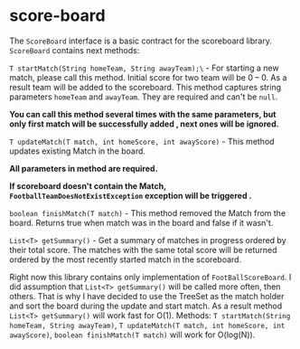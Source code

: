 # score-board

The `ScoreBoard` interface is a basic contract for the scoreboard library.
`ScoreBoard` contains next methods:

`T startMatch(String homeTeam, String awayTeam);\` - For starting a new match, please call this method. Initial score for two team will be  0 – 0. As a result team will be added to the scoreboard. This method captures string parameters  `homeTeam` and `awayTeam`. They are required and can't be `null`.

**You can call this method several times with the same parameters, but only first match will be successfully added , next ones will be ignored.**

`T updateMatch(T match, int homeScore, int awayScore)` - This method updates existing Match in the board.

**All parameters in method are required.** 

**If scoreboard doesn't contain the Match, `FootballTeamDoesNotExistException` exception will be triggered .**


`boolean finishMatch(T match)` - This method removed the Match from the board. Returns true when match was in the board and false if it wasn't.

`List<T> getSummary()` - Get a summary of matches in progress ordered by their total score. The matches with the  same total score will be returned ordered by the most recently started match in the scoreboard.


Right now this library contains only implementation of `FootBallScoreBoard`.
I did assumption that `List<T> getSummary()` will be called more often, then others.
That is why I have decided to use the TreeSet as the match holder and sort the board during the update and start match. As a result method `List<T> getSummary()` will work fast for O(1).
Methods:
`T startMatch(String homeTeam, String awayTeam)`,
`T updateMatch(T match, int homeScore, int awayScore)`,
`boolean finishMatch(T match)`
will work for O(log(N)).

